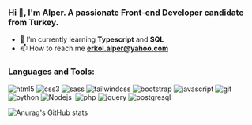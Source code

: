 ### Hi 👋, I'm Alper. A passionate Front-end Developer candidate from Turkey. 


- 🌱 I’m currently learning **Typescript** and **SQL**
- 📫 How to reach me **erkol.alper@yahoo.com**

### Languages and Tools:

<div>
  
  <img alt="html5" src="https://img.shields.io/badge/HTML5-E34F26?style=for-the-badge&logo=html5&logoColor=white" />
  <img alt="css3" src="https://img.shields.io/badge/CSS3-1572B6?style=for-the-badge&logo=css3&logoColor=white" />
  <img alt="sass" src="https://img.shields.io/badge/Sass-CC6699?style=for-the-badge&logo=sass&logoColor=white" />
  <img alt="tailwindcss" src="https://img.shields.io/badge/Tailwind_CSS-38B2AC?style=for-the-badge&logo=tailwind-css&logoColor=white" />
  <img alt="bootstrap" src="https://img.shields.io/badge/Bootstrap-563D7C?style=for-the-badge&logo=bootstrap&logoColor=white" />
  <img alt="javascript" src="https://img.shields.io/badge/JavaScript-323330?style=for-the-badge&logo=javascript&logoColor=F7DF1E" />
  <img alt="git" src="https://img.shields.io/badge/GitHub-100000?style=for-the-badge&logo=github&logoColor=white" />
  <img alt="python" src="https://img.shields.io/badge/Python-FFD43B?style=for-the-badge&logo=python&logoColor=darkgreen" />	
  <img alt="Nodejs" src="https://img.shields.io/badge/Node.js-339933?style=for-the-badge&logo=nodedotjs&logoColor=white" />
  <img alt "java" src="https://img.shields.io/badge/Java-ED8B00?style=for-the-badge&logo=java&logoColor=white" />
  <img alt="php" src="https://img.shields.io/badge/PHP-777BB4?style=for-the-badge&logo=php&logoColor=white" />
  <img alt="jquery" src="https://img.shields.io/badge/jQuery-0769AD?style=for-the-badge&logo=jquery&logoColor=white" />
  <img alt="postgresql" src="https://img.shields.io/badge/PostgreSQL-316192?style=for-the-badge&logo=postgresql&logoColor=white" />

</div>


![Anurag's GitHub stats](https://github-readme-stats.vercel.app/api?username=anuraghazra&show_icons=true&theme=radical)

